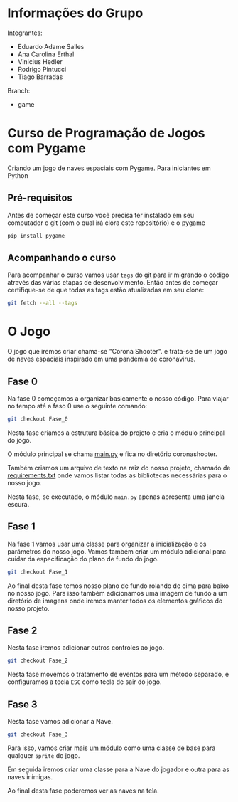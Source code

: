 # Informações do Grupo

Integrantes:
 - Eduardo Adame Salles
 - Ana Carolina Erthal
 - Vinicius Hedler
 - Rodrigo Pintucci
 - Tiago Barradas

Branch:
 - game

# Curso de Programação de Jogos com Pygame
Criando um jogo de naves espaciais com Pygame. Para iniciantes em Python

## Pré-requisitos
Antes de começar este curso você precisa ter instalado em seu computador o git (com o qual irá clora este repositório) e o pygame

```bash
pip install pygame
```

## Acompanhando o curso

Para acompanhar o curso vamos usar `tags` do git para ir migrando o código através das várias etapas de desenvolvimento. Então antes de começar certifique-se de que todas as tags estão atualizadas em seu clone:

```bash
git fetch --all --tags
```
# O Jogo
O jogo que iremos criar chama-se "Corona Shooter". e trata-se de um jogo de naves espaciais inspirado em uma pandemia de coronavirus.

## Fase 0
Na fase 0 começamos a organizar basicamente o nosso código. Para viajar no tempo até a faso 0 use o seguinte comando:

```bash
git checkout Fase_0
```
Nesta fase criamos a estrutura básica do projeto e cria o módulo principal do jogo.

O módulo principal se chama [main.py](/coronashooter/main.py) e fica no diretório coronashooter.

Também criamos um arquivo de texto na raiz do nosso projeto, chamado de [requirements.txt](/requirements.txt) onde vamos listar todas as bibliotecas necessárias para o nosso jogo.

Nesta fase, se executado, o módulo `main.py` apenas apresenta uma janela escura.

## Fase 1
Na fase 1 vamos usar uma classe para organizar a inicialização e os parâmetros do nosso jogo. Vamos também criar um módulo adicional para cuidar da especificação do plano de fundo do jogo.

```bash
git checkout Fase_1
```

Ao final desta fase temos nosso plano de fundo rolando de cima para baixo no nosso jogo. Para isso também adicionamos uma imagem de fundo a um diretório de imagens onde iremos manter todos os elementos gráficos do nosso projeto. 

## Fase 2
Nesta fase iremos adicionar outros controles ao jogo.
```bash
git checkout Fase_2
```
Nesta fase movemos o tratamento de eventos para um método separado, e configuramos a tecla `ESC` como tecla de sair do jogo.

## Fase 3
Nesta fase vamos adicionar a Nave.

```bash
git checkout Fase_3
```
Para isso, vamos criar mais [um módulo](/coronashooter/elementos.py) como uma classe de base para qualquer `sprite` do jogo.

Em seguida iremos criar uma classe para a Nave do jogador e outra para as naves inimigas.

Ao final desta fase poderemos ver as naves na tela.
